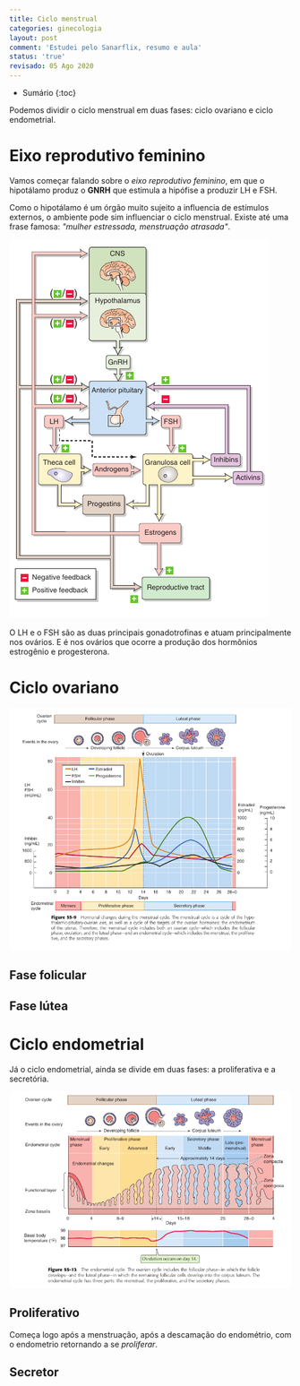 ```yaml
---
title: Ciclo menstrual
categories: ginecologia
layout: post
comment: 'Estudei pelo Sanarflix, resumo e aula'
status: 'true'
revisado: 05 Ago 2020
---
```


* Sumário
{:toc}

Podemos dividir o ciclo menstrual em duas fases: ciclo ovariano e ciclo endometrial. 

# Eixo reprodutivo feminino

Vamos começar falando sobre o *eixo reprodutivo feminino*, em que o hipotálamo produz o **GNRH** que estimula a hipófise a produzir LH e FSH.

Como o hipotálamo é um órgão muito sujeito a influencia de estímulos externos, o ambiente pode sim influenciar o ciclo menstrual. Existe até uma frase famosa: *"mulher estressada, menstruação atrasada"*.



![Eixo](/assets/ginecologia/eixo.jpeg)

O LH e o FSH são as duas principais gonadotrofinas e atuam principalmente nos ovários. E é nos ovários que ocorre a produção dos hormônios estrogênio e progesterona.



# Ciclo ovariano

![Ciclo ovariano](/assets/ginecologia/ciclo-ovariano.jpeg)

## Fase folicular

## Fase lútea

# Ciclo endometrial

Já o ciclo endometrial, ainda se divide em duas fases: a proliferativa e a secretória.

![Ciclo endometrial](/assets/ginecologia/ciclo-endometrial.jpeg)


## Proliferativo

Começa logo após a menstruação, após a descamação do endométrio, com o endometrio retornando a se *proliferar*.

## Secretor
